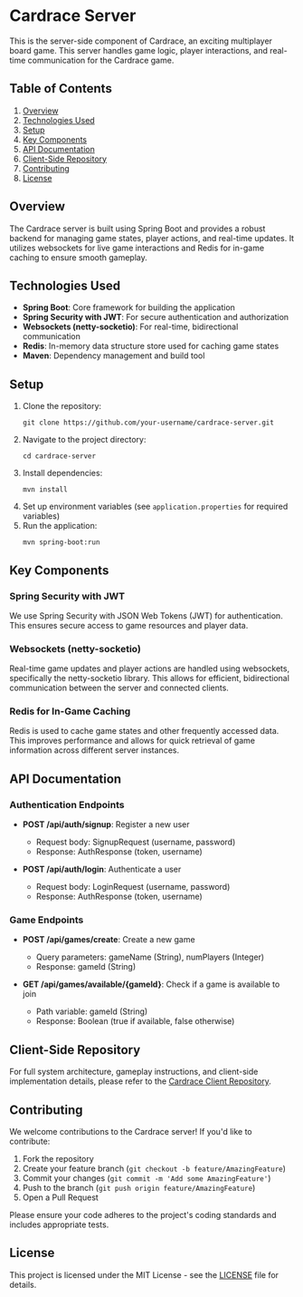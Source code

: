 # Cardrace Server

This is the server-side component of Cardrace, an exciting multiplayer board game. This server handles game logic, player interactions, and real-time communication for the Cardrace game.

## Table of Contents
1. [Overview](#overview)
2. [Technologies Used](#technologies-used)
3. [Setup](#setup)
4. [Key Components](#key-components)
5. [API Documentation](#api-documentation)
6. [Client-Side Repository](#client-side-repository)
7. [Contributing](#contributing)
8. [License](#license)

## Overview

The Cardrace server is built using Spring Boot and provides a robust backend for managing game states, player actions, and real-time updates. It utilizes websockets for live game interactions and Redis for in-game caching to ensure smooth gameplay.

## Technologies Used

- **Spring Boot**: Core framework for building the application
- **Spring Security with JWT**: For secure authentication and authorization
- **Websockets (netty-socketio)**: For real-time, bidirectional communication
- **Redis**: In-memory data structure store used for caching game states
- **Maven**: Dependency management and build tool

## Setup

1. Clone the repository:
   ```
   git clone https://github.com/your-username/cardrace-server.git
   ```
2. Navigate to the project directory:
   ```
   cd cardrace-server
   ```
3. Install dependencies:
   ```
   mvn install
   ```
4. Set up environment variables (see `application.properties` for required variables)
5. Run the application:
   ```
   mvn spring-boot:run
   ```

## Key Components

### Spring Security with JWT

We use Spring Security with JSON Web Tokens (JWT) for authentication. This ensures secure access to game resources and player data.

### Websockets (netty-socketio)

Real-time game updates and player actions are handled using websockets, specifically the netty-socketio library. This allows for efficient, bidirectional communication between the server and connected clients.

### Redis for In-Game Caching

Redis is used to cache game states and other frequently accessed data. This improves performance and allows for quick retrieval of game information across different server instances.

## API Documentation

### Authentication Endpoints

- **POST /api/auth/signup**: Register a new user
    - Request body: SignupRequest (username, password)
    - Response: AuthResponse (token, username)

- **POST /api/auth/login**: Authenticate a user
    - Request body: LoginRequest (username, password)
    - Response: AuthResponse (token, username)

### Game Endpoints

- **POST /api/games/create**: Create a new game
    - Query parameters: gameName (String), numPlayers (Integer)
    - Response: gameId (String)

- **GET /api/games/available/{gameId}**: Check if a game is available to join
    - Path variable: gameId (String)
    - Response: Boolean (true if available, false otherwise)

## Client-Side Repository

For full system architecture, gameplay instructions, and client-side implementation details, please refer to the [Cardrace Client Repository](https://github.com/zohaib-a-ahmed/cardrace-fe/blob/main/README.md).

## Contributing

We welcome contributions to the Cardrace server! If you'd like to contribute:

1. Fork the repository
2. Create your feature branch (`git checkout -b feature/AmazingFeature`)
3. Commit your changes (`git commit -m 'Add some AmazingFeature'`)
4. Push to the branch (`git push origin feature/AmazingFeature`)
5. Open a Pull Request

Please ensure your code adheres to the project's coding standards and includes appropriate tests.

## License

This project is licensed under the MIT License - see the [LICENSE](LICENSE) file for details.